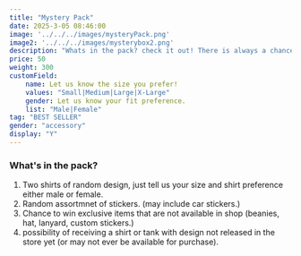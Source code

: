 ```yaml
---
title: "Mystery Pack"
date: 2025-3-05 08:46:00
image: '../../../images/mysteryPack.png'
image2: '../../../images/mysterybox2.png'
description: "Whats in the pack? check it out! There is always a chance for one exclusive item."
price: 50
weight: 300
customField:
    name: Let us know the size you prefer!
    values: "Small|Medium|Large|X-Large"
    gender: Let us know your fit preference.
    list: "Male|Female"
tag: "BEST SELLER"
gender: "accessory"
display: "Y"
---
```


### What's in the pack?  

1. Two shirts of random design, just tell us your size and shirt preference either male or female.
2. Random assortmnet of stickers. (may include car stickers.)
3. Chance to win exclusive items that are not available in shop (beanies, hat, lanyard, custom stickers.)
4.  possibility of receiving a shirt or tank with design not released in the store yet (or may not ever be available for purchase).

